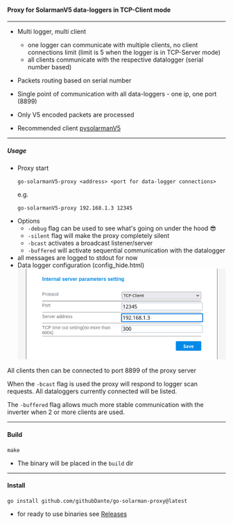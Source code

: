 #### Proxy for SolarmanV5 data-loggers in TCP-Client mode

---

* Multi logger, multi client
  *  one logger can communicate with multiple clients, no client connections limit
     (limit is 5 when the logger is in TCP-Server mode)
  *  all clients communicate with the respective datalogger (serial number based)  

* Packets routing based on serial number
* Single point of communication with all data-loggers - one ip, one port (8899)
* Only V5 encoded packets are processed
* Recommended client [pysolarmanV5](https://github.com/jmccrohan/pysolarmanv5.git)

---
##### Usage
* Proxy start
    ```console
    go-solarmanV5-proxy <address> <port for data-logger connections>
    ```
    e.g.
    ```console
    go-solarmanV5-proxy 192.168.1.3 12345
    ```
 * Options
   * `-debug` flag can be used to see what's going on under the hood :sunglasses:
   * `-silent` flag will make the proxy completely silent
   * `-bcast` activates a broadcast listener/server
   * `-buffered` will activate sequential communication with the datalogger 
 * all messages are logged to stdout for now 
* Data logger configuration (config_hide.html)
![image](img/logger_tcp_srv.png "Config")

All clients then can be connected to port 8899 of the proxy server

When the `-bcast` flag is used the proxy will respond to logger scan requests. All dataloggers currently connected will be listed.

The `-buffered` flag allows much more stable communication with the inverter when 2 or more clients are used.

---
#### Build

```console
make 
```
* The binary will be placed in the `build` dir 

----
#### Install
```console
go install github.com/githubDante/go-solarman-proxy@latest
```

* for ready to use binaries see [Releases](https://github.com/githubDante/go-solarman-proxy/releases) 